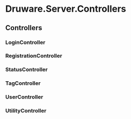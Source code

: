 # Druware.Server.Controllers

## Controllers

### LoginController

### RegistrationController

### StatusController

### TagController

### UserController

### UtilityController